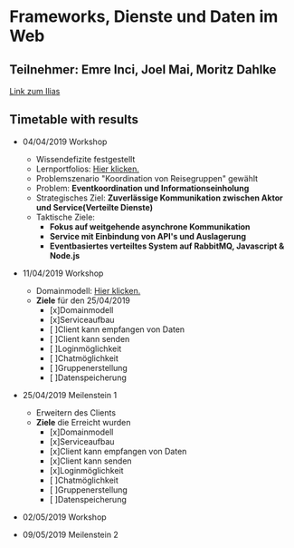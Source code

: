 # Frameworks, Dienste und Daten im Web
## Teilnehmer: Emre Inci, Joel Mai, Moritz Dahlke
[Link zum Ilias](https://ilias.th-koeln.de/goto.php?target=wiki_1245621_FDW_Startseite)

## Timetable with results
* 04/04/2019 Workshop
  * Wissendefizite festgestellt
  * Lernportfolios: [Hier klicken.](https://github.com/Inf166/CooleKerleClub/tree/master/Lernportfolios)
  * Problemszenario "Koordination von Reisegruppen" gewählt
  * Problem: **Eventkoordination und Informationseinholung**
  * Strategisches Ziel: **Zuverlässige Kommunikation zwischen Aktor und Service(Verteilte Dienste)**
  * Taktische Ziele:
    * **Fokus auf weitgehende asynchrone Kommunikation**
    * **Service mit Einbindung von API's und Auslagerung**
    * **Eventbasiertes verteiltes System auf RabbitMQ, Javascript & Node.js**
* 11/04/2019 Workshop
  * Domainmodell: [Hier klicken.](https://github.com/Inf166/CooleKerleClub/blob/master/Workshopmaterial/Domaindiagramm/)
  * **Ziele** für den 25/04/2019
    * [x]Domainmodell
    * [x]Serviceaufbau
    * [ ]Client kann empfangen von Daten
    * [ ]Client kann senden 
    * [ ]Loginmöglichkeit
    * [ ]Chatmöglichkeit
    * [ ]Gruppenerstellung
    * [ ]Datenspeicherung
* 25/04/2019 Meilenstein 1
  * Erweitern des Clients
  * **Ziele** die Erreicht wurden
    * [x]Domainmodell
    * [x]Serviceaufbau
    * [x]Client kann empfangen von Daten
    * [x]Client kann senden 
    * [x]Loginmöglichkeit
    * [ ]Chatmöglichkeit
    * [ ]Gruppenerstellung
    * [ ]Datenspeicherung

* 02/05/2019 Workshop
* 09/05/2019 Meilenstein 2

